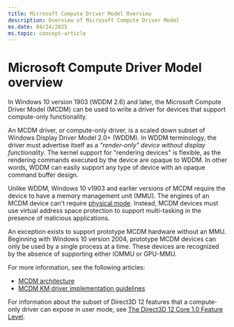 ```yaml
---
title: Microsoft Compute Driver Model Overview
description: Overview of Microsoft Compute Driver Model
ms.date: 04/24/2025
ms.topic: concept-article
---
```


# Microsoft Compute Driver Model overview

In Windows 10 version 1903 (WDDM 2.6) and later, the Microsoft Compute Driver Model (MCDM) can be used to write a driver for devices that support compute-only functionality.

An MCDM driver, or compute-only driver, is a scaled down subset of Windows Display Driver Model 2.0+ (WDDM). In WDDM terminology, the driver must advertise itself as a *"render-only" device without display functionality*. The kernel support for "rendering devices" is flexible, as the rendering commands executed by the device are opaque to WDDM. In other words, WDDM can easily support any type of device with an opaque command buffer design.

Unlike WDDM, Windows 10 v1903 and earlier versions of MCDM require the device to have a memory management unit (MMU). The engines of an MCDM device can't require [physical mode](gpu-virtual-memory-in-wddm-2-0.md). Instead, MCDM devices must use virtual address space protection to support multi-tasking in the presence of malicious applications.

An exception exists to support prototype MCDM hardware without an MMU. Beginning with Windows 10 version 2004, prototype MCDM devices can only be used by a single process at a time. These devices are recognized by the absence of supporting either IOMMU or GPU-MMU.

For more information, see the following articles:

* [MCDM architecture](mcdm-architecture.md)
* [MCDM KM driver implementation guidelines](mcdm-implementation-guidelines.md)

For information about the subset of Direct3D 12 features that a compute-only driver can expose in user mode, see [The Direct3D 12 Core 1.0 Feature Level](/windows/win32/direct3d12/core-feature-levels).
